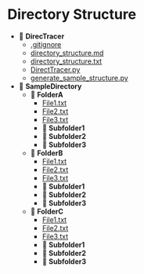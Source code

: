 # Directory Structure

- 📂 **DirecTracer**
  - [.gitignore](./.gitignore)
  - [directory_structure.md](./directory_structure.md)
  - [directory_structure.txt](./directory_structure.txt)
  - [DirectTracer.py](./DirectTracer.py)
  - [generate_sample_structure.py](./generate_sample_structure.py)
- 📂 **SampleDirectory**
  - 📂 **FolderA**
    - [File1.txt](SampleDirectory/FolderA/File1.txt)
    - [File2.txt](SampleDirectory/FolderA/File2.txt)
    - [File3.txt](SampleDirectory/FolderA/File3.txt)
    - 📂 **Subfolder1**
    - 📂 **Subfolder2**
    - 📂 **Subfolder3**
  - 📂 **FolderB**
    - [File1.txt](SampleDirectory/FolderB/File1.txt)
    - [File2.txt](SampleDirectory/FolderB/File2.txt)
    - [File3.txt](SampleDirectory/FolderB/File3.txt)
    - 📂 **Subfolder1**
    - 📂 **Subfolder2**
    - 📂 **Subfolder3**
  - 📂 **FolderC**
    - [File1.txt](SampleDirectory/FolderC/File1.txt)
    - [File2.txt](SampleDirectory/FolderC/File2.txt)
    - [File3.txt](SampleDirectory/FolderC/File3.txt)
    - 📂 **Subfolder1**
    - 📂 **Subfolder2**
    - 📂 **Subfolder3**
